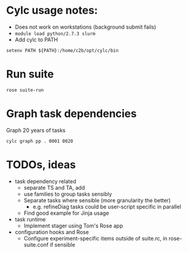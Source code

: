 # Cylc usage notes:
- Does not work on workstations (background submit fails)
- `module load python/2.7.3 slurm`
- Add cylc to PATH

`setenv PATH ${PATH}:/home/c2b/opt/cylc/bin`

# Run suite

    rose suite-run

# Graph task dependencies
Graph 20 years of tasks

    cylc graph pp . 0001 0020

# TODOs, ideas
- task dependency related
  - separate TS and TA, add 
  - use families to group tasks sensibly
  - Separate tasks where sensible (more granularity the better)
    - e.g. refineDiag tasks could be user-script specific in parallel
  - Find good example for Jinja usage
- task runtime
  - Implement stager using Tom's Rose app
- configuration hooks and Rose
  - Configure experiment-specific items outside of suite.rc, in rose-suite.conf if sensible
